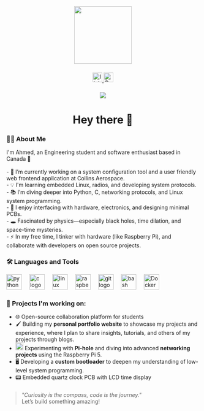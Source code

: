 <div align="center">
  <img height="150" src="https://user-images.githubusercontent.com/74038190/212749447-bfb7e725-6987-49d9-ae85-2015e3e7cc41.gif" />
</div>

###

<div align="center">
  <a href="https://www.linkedin.com/in/ahmed-rashid7721/">
    <img src="https://img.shields.io/static/v1?message=LinkedIn&logo=linkedin&label=&color=0077B5&logoColor=white&labelColor=&style=for-the-badge" height="25" alt="linkedin logo" />
  </a>
  <a href="https://google.com">
    <img src="https://img.shields.io/static/v1?message=Portfolio&logo=google-chrome&label=&color=4285F4&logoColor=white&labelColor=&style=for-the-badge" height="25" alt="Portfolio logo" />
  </a>
</div>

###

<div align="center">
  <img src="https://visitor-badge.laobi.icu/badge?page_id=ahmedrashid.ahmedrashid&" />
</div>

###

<h1 align="center">Hey there 👋</h1>

###

<h3 align="left">👨‍💻 About Me</h3>

<p align="left">
  I'm Ahmed, an Engineering student and software enthusiast based in Canada 🍁<br><br>
  - 🔭 I’m currently working on a system configuration tool and a user friendly web frontend application at Collins Aerospace.<br>
  - 💡 I'm learning embedded Linux, radios, and developing system protocols.<br>
  - 📚 I’m diving deeper into Python, C, networking protocols, and Linux system programming.<br>
  - 🔧 I enjoy interfacing with hardware, electronics, and designing minimal PCBs.<br>
  - 🕳️ Fascinated by physics—especially black holes, time dilation, and space-time mysteries.<br>
  - ⚡ In my free time, I tinker with hardware (like Raspberry Pi), and collaborate with developers on open source projects.<br>
</p>

###

<h3 align="left">🛠 Languages and Tools</h3>

<div align="left">
  <img src="https://cdn.jsdelivr.net/gh/devicons/devicon/icons/python/python-original.svg" height="40" alt="python logo" />
  <img width="12" />
  <img src="https://cdn.jsdelivr.net/gh/devicons/devicon/icons/c/c-original.svg" height="40" alt="c logo" />
  <img width="12" />
  <img src="https://cdn.jsdelivr.net/gh/devicons/devicon/icons/linux/linux-original.svg" height="40" alt="linux logo" />
  <img width="12" />
  <img src="https://cdn.jsdelivr.net/gh/devicons/devicon/icons/raspberrypi/raspberrypi-original.svg" height="40" alt="raspberrypi logo" />
  <img width="12" />
  <img src="https://cdn.jsdelivr.net/gh/devicons/devicon/icons/git/git-original.svg" height="40" alt="git logo" />
  <img width="12" />
  <img src="https://cdn.jsdelivr.net/gh/devicons/devicon/icons/bash/bash-original.svg" height="40" alt="bash logo" />
  <img width="12" />
  <img src="https://cdn.jsdelivr.net/gh/devicons/devicon/icons/docker/docker-plain-wordmark.svg" height="40" alt="Docker logo" />
</div>

###

<h3 align="left">🚀 Projects I'm working on:</h3>
 
- 🌐 Open-source collaboration platform for students
- 🖌️ Building my **personal portfolio website** to showcase my projects and experience, where I plan to share insights, tutorials, and others of my projects through blogs.   
- <img src="https://cdn.jsdelivr.net/gh/devicons/devicon/icons/raspberrypi/raspberrypi-original.svg" height="20" alt="raspberrypi logo" /> Experimenting with **Pi-hole** and diving into advanced **networking projects** using the Raspberry Pi 5.
- 🖥️ Developing a **custom bootloader** to deepen my understanding of low-level system programming.
- 📟 Embedded quartz clock PCB with LCD time display  

###

> _"Curiosity is the compass, code is the journey."_  
> Let’s build something amazing!


